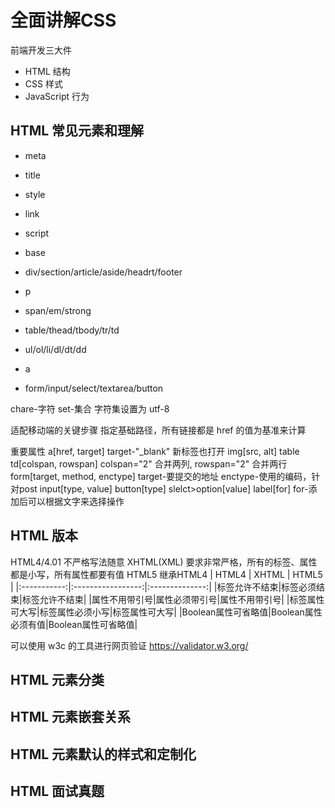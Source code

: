 # 全面讲解CSS

前端开发三大件
- HTML 结构
- CSS 样式
- JavaScript 行为

## HTML 常见元素和理解

- meta
- title
- style
- link
- script
- base

- div/section/article/aside/headrt/footer
- p
- span/em/strong
- table/thead/tbody/tr/td
- ul/ol/li/dl/dt/dd
- a
- form/input/select/textarea/button

<meta chareset="utf-8"> chare-字符 set-集合 字符集设置为 utf-8

<meta name="viewport" content="width=device-width, initial-scale=1.0, maximum-scale=1.0, user-scalable=no">
适配移动端的关键步骤

<base href="/"> 指定基础路径，所有链接都是 href 的值为基准来计算

重要属性
a[href, target] target-"_blank" 新标签也打开
img[src, alt]
table td[colspan, rowspan] colspan="2" 合并两列, rowspan="2" 合并两行
form[target, method, enctype] target-要提交的地址 enctype-使用的编码，针对post
input[type, value]
button[type]
slelct>option[value]
label[for] for-添加后可以根据文字来选择操作

## HTML 版本

HTML4/4.01 不严格写法随意
XHTML(XML) 要求非常严格，所有的标签、属性都是小写，所有属性都要有值
HTML5 继承HTML4
|    HTML4    |       XHTML       |      HTML5     |
|:-----------:|:-----------------:|:--------------:|
|标签允许不结束|标签必须结束|标签允许不结束|
|属性不用带引号|属性必须带引号|属性不用带引号|
|标签属性可大写|标签属性必须小写|标签属性可大写|
|Boolean属性可省略值|Boolean属性必须有值|Boolean属性可省略值|

可以使用 w3c 的工具进行网页验证
https://validator.w3.org/

## HTML 元素分类

## HTML 元素嵌套关系

## HTML 元素默认的样式和定制化

## HTML 面试真题 
